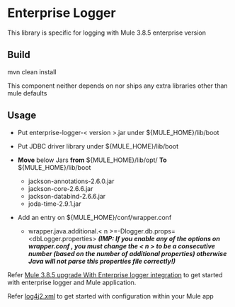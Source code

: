 # Enterprise Logger

This library is specific for logging with Mule 3.8.5 enterprise version

## Build
mvn clean install

This component neither depends on nor ships any extra libraries other than mule defaults

## Usage

* Put enterprise-logger-< version >.jar under ${MULE_HOME}/lib/boot
* Put JDBC driver library under ${MULE_HOME}/lib/boot
* **Move** below Jars **from** ${MULE_HOME}/lib/opt/ **To** ${MULE_HOME}/lib/boot
    * jackson-annotations-2.6.0.jar
    * jackson-core-2.6.6.jar
    * jackson-databind-2.6.6.jar
    * joda-time-2.9.1.jar

* Add an entry on  ${MULE_HOME}/conf/wrapper.conf 
    * wrapper.java.additional.< n >=-Dlogger.db.props=<dbLogger.properties> **_(IMP: If you enable any of the options on wrapper.conf , 
                                                                                you _must_ change the < n > to be a consecutive number 
                                                                                (based on the number of additional properties) otherwise 
                                                                                Java will not parse this properties file correctly!)_**



Refer [Mule 3.8.5 upgrade With Enterprise logger integration](https://github.com/sandeep-kotha/mule385upgrade) to get started with enterprise logger and Mule application.

Refer [log4j2.xml](https://github.com/sandeep-kotha/mule385upgrade/blob/master/src/main/resources/log4j2.xml) to get started with configuration within your Mule app
